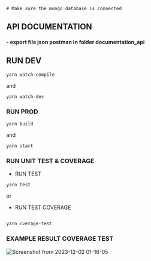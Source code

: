 ```
# Make sure the mongo database is connected
```

## API DOCUMENTATION


#### - export file json postman in folder documentation_api

## RUN DEV

```
yarn watch-compile
```

and

```
yarn watch-dev
```

### RUN PROD

```
yarn build
```

and

```
yarn start

```
### RUN UNIT TEST & COVERAGE
- RUN TEST
```
yarn test
```
or
- RUN TEST COVERAGE
```

yarn cverage-test
```

### EXAMPLE RESULT COVERAGE TEST
![Screenshot from 2023-12-02 01-16-05](https://github.com/SaepudinJeh/express-testing-and-documentation/assets/71208589/d861debf-d646-46f0-9a35-a0999f356431)